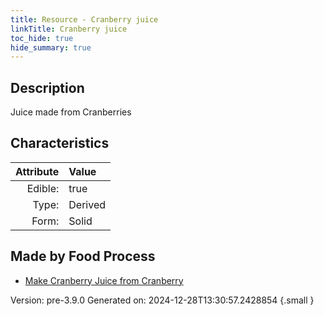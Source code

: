 ```yaml
---
title: Resource - Cranberry juice
linkTitle: Cranberry juice
toc_hide: true
hide_summary: true
---
```


## Description
Juice made from Cranberries

## Characteristics

| Attribute      | Value |
|--------:|:------|
|Edible:|true|
|Type:|Derived|
|Form:|Solid|
 



## Made by Food Process

- [Make Cranberry Juice from Cranberry](/docs/definitions/food/make-cranberry-juice-from-cranberry)

    

Version: pre-3.9.0 Generated on: 2024-12-28T13:30:57.2428854
{.small }
